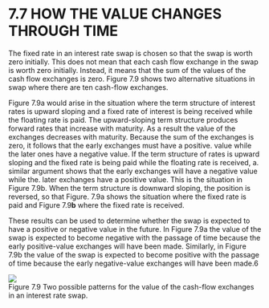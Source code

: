 # 7.7 HOW THE VALUE CHANGES THROUGH TIME  

The fixed rate in an interest rate swap is chosen so that the swap is worth zero initially. This does not mean that each cash flow exchange in the swap is worth zero initially. Instead, it means that the sum of the values of the cash flow exchanges is zero. Figure 7.9 shows two alternative situations in swap where there are ten cash-flow exchanges.  

Figure $7.9\mathrm{a}$ would arise in the situation where the term structure of interest rates is upward sloping and a fixed rate of interest is being received while the floating rate is paid. The upward-sloping term structure produces forward rates that increase with maturity. As a result the value of the exchanges decreases with maturity. Because the sum of the exchanges is zero, it follows that the early exchanges must have a positive. value while the later ones have a negative value. If the term structure of rates is upward sloping and the fixed rate is being paid while the floating rate is received, a. similar argument shows that the early exchanges will have a negative value while the. later exchanges have a positive value. This is the situation in Figure 7.9b. When the term structure is downward sloping, the position is reversed, so that Figure. $7.9\mathrm{a}$ shows the situation where the fixed rate is paid and Figure $7.9\mathbf{b}$ where the fixed rate is received.  

These results can be used to determine whether the swap is expected to have a positive or negative value in the future. In Figure $7.9\mathrm{a}$ the value of the swap is expected to become negative with the passage of time because the early positive-value exchanges will have been made. Similarly, in Figure 7.9b the value of the swap is expected to become positive with the passage of time because the early negative-value exchanges will have been made.6  

![](images/9a0c6e23b1036b684ad915209ec5e30d2f5b784d8d220b5b58014089f9d37221.jpg)  
Figure 7.9 Two possible patterns for the value of the cash-flow exchanges in an interest rate swap.  
